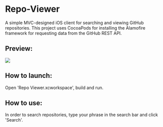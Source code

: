 # Repo-Viewer
A simple MVC-designed iOS client for searching and viewing GitHub repositories. This project uses CocoaPods for installing the Alamofire framework for requesting data from the GitHub REST API.

## Preview:
![](gif_preview.GIF)

## How to launch:
Open 'Repo Viewer.xcworkspace', build and run.

## How to use:
In order to search repositories, type your phrase in the search bar and click 'Search'.
